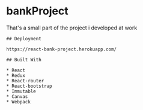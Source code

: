# bankProject

That's a small part of the project i developed at work

```
## Deployment

https://react-bank-project.herokuapp.com/

## Built With

* React
* Redux
* React-router
* React-bootstrap
* Immutable
* Canvas
* Webpack
